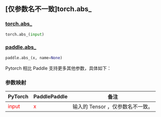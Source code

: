 ## [仅参数名不一致]torch.abs_

### [torch.abs_](https://pytorch.org/docs/stable/jit_builtin_functions.html#supported-tensor-methods)

```python
torch.abs_(input)
```

### [paddle.abs_](https://www.paddlepaddle.org.cn/documentation/docs/zh/develop/api/paddle/abs_cn.html)

```python
paddle.abs_(x, name=None)
```

Pytorch 相比 Paddle 支持更多其他参数，具体如下：

### 参数映射
| PyTorch       | PaddlePaddle | 备注                                                   |
| ------------- | ------------ | ------------------------------------------------------ |
| <font color='red'> input </font>         | <font color='red'> x </font>            | 输入的 Tensor ，仅参数名不一致。                                     |
